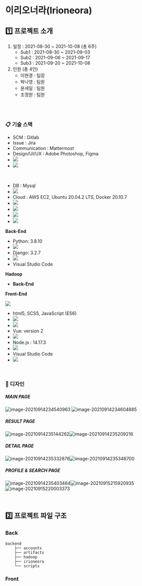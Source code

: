 # 이리오너라(Irioneora)



## 1️⃣ 프로젝트 소개

1. 일정 : 2021-08-30 ~ 2021-10-08 (총 6주)
   - Sub1 : 2021-08-30 ~ 2021-09-03
   - Sub2 : 2021-09-06 ~ 2021-09-17
   - Sub3 : 2021-09-20 ~ 2021-10-08 
2. 인원 (총 4인)
   - 이현경 : 팀장
   - 박나영 : 팀원
   - 윤세일 : 팀원
    - 조정원 : 팀원

<br><br>

### 📋 기술 스택

- SCM : Gitlab
- Issue : Jira
- Communication : Mattermost
- Design/UI/UX : Adobe Photoshop, Figma
- <img src="https://img.shields.io/badge/Adobe Photoshop----yellowgreen?logo=adobe photoshop">
- <img src="https://img.shields.io/badge/Figma----yellowgreen?logo=figma">

<br>

- DB : Mysql
- <img src="https://img.shields.io/badge/Mysql----yellowgreen?logo=mysql">
- Cloud : AWS EC2, Ubuntu 20.04.2 LTS, Docker 20.10.7
- <img src="https://img.shields.io/badge/AWS-EC2-yellowgreen?logo=amazon aws">
- <img src="https://img.shields.io/badge/Ubuntu-20.04.2 LTS-yellowgreen?logo=ubuntu">
- <img src="https://img.shields.io/badge/Docker-20.10.7-yellowgreen?logo=docker">
- <img src="https://img.shields.io/badge/Nginx-1.18.0-yellowgreen?logo=nginx">

**Back-End**

  - Python: 3.8.10
  - <img src="https://img.shields.io/badge/Python-v3.8.10-yellowgreen?logo=python">
  - Django: 3.2.7
  - <img src="https://img.shields.io/badge/Django-v3.2.7-yellowgreen?logo=django">
  - Visual Studio Code



**Hadoop**

- **Back-End**



**Front-End**

<img src="https://img.shields.io/badge/JavaScript-ES6+-yellowgreen?logo=javascript">

  - html5, SCSS, JavaScript (ES6)
  - <img src="https://img.shields.io/badge/HTML----yellowgreen?logo=html5">
  - <img src="https://img.shields.io/badge/SCSS----yellowgreen?logo=sass">
  - Vue: version 2
  - <img src="https://img.shields.io/badge/Vue.js-@vue/cli 4.5.13-yellowgreen?logo=vue.js">
  - Node.js : 14.17.3
  - <img src="https://img.shields.io/badge/Node.js-v.14.17.3-yellowgreen?logo=node.js">
  - Visual Studio Code
  - <img src="https://img.shields.io/badge/Visual Studio Code----yellowgreen?logo=sass">

<br>

### 🎨 디자인

##### MAIN PAGE

![image-20210914234540963](https://user-images.githubusercontent.com/77482972/133280448-121645f1-7061-4d5c-8a15-45ea76cd48bc.png) ![image-20210914234604885](https://user-images.githubusercontent.com/77482972/133280456-aa9f59b1-695b-45df-8212-9572397fc67d.png)



##### RESULT PAGE

![image-20210914235144262](https://user-images.githubusercontent.com/77482972/133280841-91f8f331-ed93-40e9-9c74-fc3b5ed4f66c.png)![image-20210914235209216](https://user-images.githubusercontent.com/77482972/133280854-aebd63f7-074c-46f6-8227-9bb7d33a389b.png)



##### DETAIL PAGE

![image-20210914235332876](https://user-images.githubusercontent.com/77482972/133281179-b60a039a-bf49-41a2-9b2a-21978ed5a1b3.png)![image-20210914235348700](https://user-images.githubusercontent.com/77482972/133281185-42748470-1fca-44dc-98f7-ca11e82c37e9.png)



##### PROFILE & SEARCH PAGE

![image-20210914235403464](https://user-images.githubusercontent.com/77482972/133281191-bab0faef-a07f-4222-b0c7-a68efa536f0b.png)![image-20210915215920935](https://user-images.githubusercontent.com/77482972/133437991-0b2d179e-d12c-483d-af98-a3010501bd53.png)![image-20210915220003373](https://user-images.githubusercontent.com/77482972/133437998-e92a588c-a0aa-42cf-be4d-2781724cecc3.png)



<br>

## 2️⃣ 프로젝트 파일 구조

### Back

```
backend
    ├── accounts
    ├── artifacts
    ├── hadoop
    ├── irioneora
    └── scripts
```

### Front

```

```


